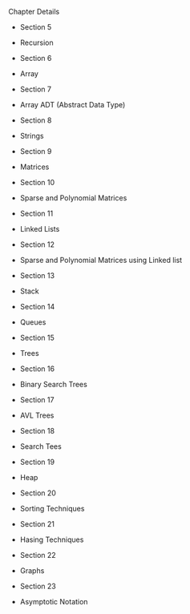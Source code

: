 Chapter Details 

+ Section 5
 - Recursion

+ Section 6
 - Array 

+ Section 7
 - Array ADT (Abstract Data Type)

+ Section 8
 - Strings

+ Section 9
 - Matrices

+ Section 10
 - Sparse and Polynomial Matrices

+ Section 11
 - Linked Lists

+ Section 12
 - Sparse and Polynomial Matrices using Linked list

+ Section 13
 - Stack

+ Section 14 
 - Queues

+ Section 15
 - Trees

+ Section 16
 - Binary Search Trees

+ Section 17
 - AVL Trees

+ Section 18
 - Search Tees

+ Section 19
 - Heap

+ Section 20
 - Sorting Techniques

+ Section 21
 - Hasing Techniques

+ Section 22
 - Graphs

+ Section 23
 - Asymptotic Notation 


